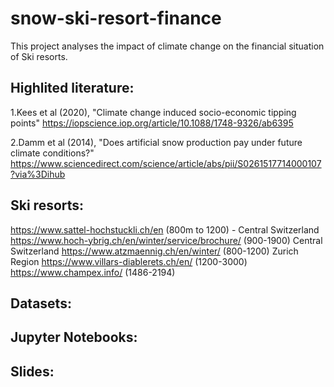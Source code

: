 # snow-ski-resort-finance
This project analyses the impact of climate change on the financial situation of Ski resorts.


## Highlited literature:
1.Kees et al (2020), "Climate change induced socio-economic tipping points"
https://iopscience.iop.org/article/10.1088/1748-9326/ab6395

2.Damm et al (2014), "Does artificial snow production pay under future climate conditions?"
https://www.sciencedirect.com/science/article/abs/pii/S0261517714000107?via%3Dihub


## Ski resorts:

https://www.sattel-hochstuckli.ch/en  (800m to 1200) - Central Switzerland 
https://www.hoch-ybrig.ch/en/winter/service/brochure/  (900-1900) Central Switzerland
https://www.atzmaennig.ch/en/winter/  (800-1200) Zurich Region
https://www.villars-diablerets.ch/en/ (1200-3000)
https://www.champex.info/ (1486-2194)

## Datasets:

## Jupyter Notebooks:

## Slides:


